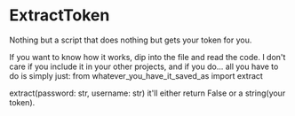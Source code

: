 # ExtractToken
Nothing but a script that does nothing but gets your token for you.

If you want to know how it works, dip into the file and read the code.
I don't care if you include it in your other projects, and if you do...
all you have to do is simply just: from whatever_you_have_it_saved_as import extract

extract(password: str, username: str) it'll either return False or a string(your token).
